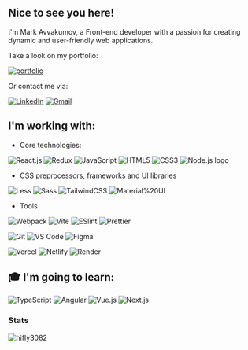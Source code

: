 ## Nice to see you here! 
I'm Mark Avvakumov, a Front-end developer with a passion for creating dynamic and user-friendly web applications.

Take a look on my portfolio:

[![portfolio](https://img.shields.io/badge/-portfolio-%2300C7B7?style=for-the-badge&logo=Netlify&logoColor=white)](https://mark-avvakumov.netlify.app/)

Or contact me via:

[![LinkedIn](https://img.shields.io/badge/-LinkedIn-0077B5?style=for-the-badge&logo=Linkedin&logoColor=white)](https://www.linkedin.com/in/mark-avvakumov)
[![Gmail](https://img.shields.io/badge/-Gmail-D14836?style=for-the-badge&logo=Gmail&logoColor=white)](mailto:maavvakumov@gmail.com)

## I'm working with:

- Core technologies:

![React.js](https://img.shields.io/badge/-REACT-000?style=flat-square&logo=react) ![Redux](https://img.shields.io/badge/-REDUX-000?style=flat-square&logo=redux&logoColor=764ABC) ![JavaScript](https://img.shields.io/badge/-JAVASCRIPT-000?style=flat-square&logo=javascript&logoColor=F7DF1E) ![HTML5](https://img.shields.io/badge/HTML5-000?style=flat-square&logo=HTML5&logoColor=E34F26) ![CSS3](https://img.shields.io/badge/-CSS3-000?style=flat-square&logo=css3&logoColor=1572B6) ![Node.js logo](https://img.shields.io/badge/NODE.JS-black?&style=flat-square&logo=node.js&logoColor=339933)

- CSS preprocessors, frameworks and UI libraries

![Less](https://img.shields.io/badge/-LESS-000?style=flat-square&logo=LESS&logoColor=fff)
![Sass](https://img.shields.io/badge/-SASS-000?style=flat-square&logo=SASS&logoColor=CC6699)
![TailwindCSS](https://img.shields.io/badge/-TAILWIND-000?style=flat-square&logo=tailwind-css&logoColor=06B6D4)
![Material%20UI](https://img.shields.io/badge/-MATERIAL%20UI-000?style=flat-square&logo=mui&logoColor=007FFF)

- Tools

![Webpack](https://img.shields.io/badge/-WEBPACK-000?style=flat-square&logo=webpack&logoColor=8DD6F9)
![Vite](https://img.shields.io/badge/-VITE-000?style=flat-square&logo=vite&logoColor=646CFF)
![ESlint](https://img.shields.io/badge/-ESLINT-000?style=flat-square&logo=eslint&logoColor=4B32C3)
![Prettier](https://img.shields.io/badge/-PRETTIER-000?style=flat-square&logo=prettier&logoColor=F7B93E)

![Git](https://img.shields.io/badge/-GIT-000?style=flat-square&logo=git&logoColor=F05032)
![VS Code](https://img.shields.io/badge/-VS%20CODE-000?style=flat-square&logo=visual-studio-code&logoColor=007ACC)
![Figma](https://img.shields.io/badge/-FIGMA-000?style=flat-square&logo=figma&logoColor=F24E1E)

![Vercel](https://img.shields.io/badge/-VERCEL-000?style=flat-square&logo=vercel&logoColor=fff)
![Netlify](https://img.shields.io/badge/-NETLIFY-000?style=flat-square&logo=netlify&logoColor=00C7B7)
![Render](https://img.shields.io/badge/-RENDER-000?style=flat-square&logo=render&logoColor=46E3B7)

## 🎓 I'm going to learn: 
![TypeScript](https://img.shields.io/badge/-TYPESCRIPT-000?style=flat-square&logo=typescript&logoColor=3178C6)
![Angular](https://img.shields.io/badge/-ANGULAR-000?style=flat-square&logo=Angular&logoColor=DD0031)
![Vue.js](https://img.shields.io/badge/-VUE.JS-000?style=flat-square&logo=vuedotjs&logoColor=4FC08D)
![Next.js](https://img.shields.io/badge/-NEXT.JS-000?style=flat-square&logo=nextdotjs&logoColor=fff)

### Stats
<img align="center" src="https://github-readme-stats.vercel.app/api/top-langs?username=hifly3082&show_icons=true&locale=en&layout=compact" alt="hifly3082" />
